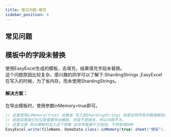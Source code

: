 ```yaml
---
title: 常见问题-填充
sidebar_position: 4
---
```


## 常见问题

## 模板中的字段未替换

使用EasyExcel生成的模板，去填充，结果填充字段未替换。   
这个问题原因比较复杂，感兴趣的同学可以了解下:ShardingStrings ,EasyExcel在写入的时候，为了省内存，而未使用ShardingStrings。

#### 解决方案：

在导出模板时，使用参数inMemory=true即可。

```java 
// 这里使用inMemory(true) 会触发 写入到ShardingStrings 但是这样所有的数据都会在内存 所以容易OOM
// 但是如果我们仅仅是需要导出模板，字段不是很多，所以问题不大。
// 这里注意 导出模板的加入这个参数 实际写数据千万别加，不然容易OOM
EasyExcel.write(fileName, DemoData.class).inMemory(true).sheet("模板").doWrite(fillData());
```
